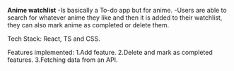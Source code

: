 **Anime watchlist**
-Is basically a To-do app but for anime.
-Users are able to search for whatever anime they like and then it is added to their watchlist,
they can also mark anime as completed or delete them.


Tech Stack: React, TS and CSS.

Features implemented:
1.Add feature.
2.Delete and mark as completed features.
3.Fetching data from an API.




